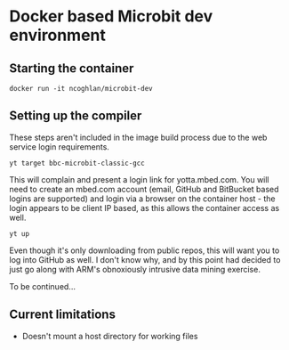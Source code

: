 Docker based Microbit dev environment
=====================================

Starting the container
----------------------

    docker run -it ncoghlan/microbit-dev

Setting up the compiler
-----------------------

These steps aren't included in the image build process due to the web service
login requirements.

    yt target bbc-microbit-classic-gcc

This will complain and present a login link for yotta.mbed.com. You will need
to create an mbed.com account (email, GitHub and BitBucket based logins are
supported) and login via a browser on the container host - the login appears
to be client IP based, as this allows the container access as well.

    yt up

Even though it's only downloading from public repos, this will want you to log
into GitHub as well. I don't know why, and by this point had decided to just go
along with ARM's obnoxiously intrusive data mining exercise.

To be continued...

Current limitations
-------------------

* Doesn't mount a host directory for working files